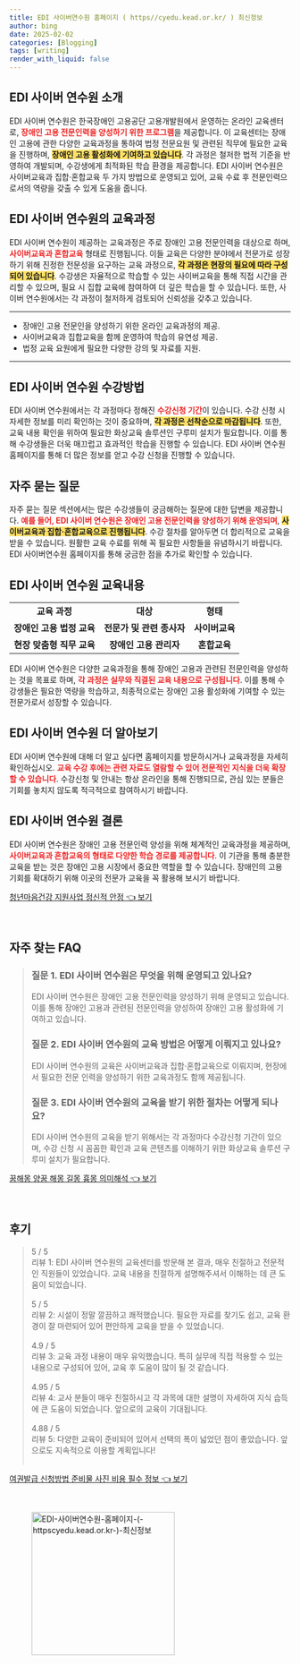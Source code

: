 ```yaml
---
title: EDI 사이버연수원 홈페이지 ( https//cyedu.kead.or.kr/ ) 최신정보
author: bing
date: 2025-02-02
categories: [Blogging]
tags: [writing]
render_with_liquid: false
---
```



<h2 id='소개'>EDI 사이버 연수원 소개</h2>

<p>EDI 사이버 연수원은 한국장애인 고용공단 고용개발원에서 운영하는 온라인 교육센터로, <b><span style="color: #ee2323;">장애인 고용 전문인력을 양성하기 위한 프로그램</span></b>을 제공합니다. 이 교육센터는 장애인 고용에 관한 다양한 교육과정을 통하여 법정 전문요원 및 관련된 직무에 필요한 교육을 진행하며, <b><span style="background-color: #ffe066;">장애인 고용 활성화에 기여하고 있습니다</span></b>. 각 과정은 철저한 법적 기준을 반영하여 개발되며, 수강생에게 최적화된 학습 환경을 제공합니다. EDI 사이버 연수원은 사이버교육과 집합·혼합교육 두 가지 방법으로 운영되고 있어, 교육 수료 후 전문인력으로서의 역량을 갖출 수 있게 도움을 줍니다.</p>

<h2 id='교육과정'>EDI 사이버 연수원의 교육과정</h2>

<p>EDI 사이버 연수원이 제공하는 교육과정은 주로 장애인 고용 전문인력을 대상으로 하며, <b><span style="color: #ee2323;">사이버교육과 혼합교육</span></b> 형태로 진행됩니다. 이들 교육은 다양한 분야에서 전문가로 성장하기 위해 진정한 전문성을 요구하는 교육 과정으로, <b><span style="background-color: #ffe066;">각 과정은 현장의 필요에 따라 구성되어 있습니다</span></b>. 수강생은 자율적으로 학습할 수 있는 사이버교육을 통해 직접 시간을 관리할 수 있으며, 필요 시 집합 교육에 참여하여 더 깊은 학습을 할 수 있습니다. 또한, 사이버 연수원에서는 각 과정이 철저하게 검토되어 신뢰성을 갖추고 있습니다.</p>

<hr />

<ul>
    <li>장애인 고용 전문인을 양성하기 위한 온라인 교육과정의 제공.</li>
    <li>사이버교육과 집합교육을 함께 운영하여 학습의 유연성 제공.</li>
    <li>법정 교육 요원에게 필요한 다양한 강의 및 자료를 지원.</li>
</ul>

<hr />

<h2 id='수강방법'>EDI 사이버 연수원 수강방법</h2>

<p>EDI 사이버 연수원에서는 각 과정마다 정해진 <b><span style="color: #ee2323;">수강신청 기간</span></b>이 있습니다. 수강 신청 시 자세한 정보를 미리 확인하는 것이 중요하며, <b><span style="background-color: #ffe066;">각 과정은 선착순으로 마감됩니다</span></b>. 또한, 교육 내용 확인을 위하여 필요한 화상교육 솔루션인 구루미 설치가 필요합니다. 이를 통해 수강생들은 더욱 매끄럽고 효과적인 학습을 진행할 수 있습니다. EDI 사이버 연수원 홈페이지를 통해 더 많은 정보를 얻고 수강 신청을 진행할 수 있습니다.</p>

<h2 id='FAQ'>자주 묻는 질문</h2>

<p>자주 묻는 질문 섹션에서는 많은 수강생들이 궁금해하는 질문에 대한 답변을 제공합니다. <b><span style="color: #ee2323;">예를 들어, EDI 사이버 연수원은 장애인 고용 전문인력을 양성하기 위해 운영되며</span></b>, <b><span style="background-color: #ffe066;">사이버교육과 집합·혼합교육으로 진행됩니다</span></b>. 수강 절차를 알아두면 더 합리적으로 교육을 받을 수 있습니다. 원활한 교육 수료를 위해 꼭 필요한 사항들을 유념하시기 바랍니다. EDI 사이버연수원 홈페이지를 통해 궁금한 점을 추가로 확인할 수 있습니다.</p>

<h2 id='과정내용'>EDI 사이버 연수원 교육내용</h2>

<table>
    <tr>
        <td style="text-align: center; height: 17px;"><b>교육 과정</b></td>
        <td style="text-align: center; height: 17px;"><b>대상</b></td>
        <td style="text-align: center; height: 17px;"><b>형태</b></td>
    </tr>
    <tr>
        <td style="text-align: center; height: 17px;"><b>장애인 고용 법정 교육</b></td>
        <td style="text-align: center; height: 17px;"><b>전문가 및 관련 종사자</b></td>
        <td style="text-align: center; height: 17px;"><b>사이버교육</b></td>
    </tr>
    <tr>
        <td style="text-align: center; height: 17px;"><b>현장 맞춤형 직무 교육</b></td>
        <td style="text-align: center; height: 17px;"><b>장애인 고용 관리자</b></td>
        <td style="text-align: center; height: 17px;"><b>혼합교육</b></td>
    </tr>
</table>

<p>EDI 사이버 연수원은 다양한 교육과정을 통해 장애인 고용과 관련된 전문인력을 양성하는 것을 목표로 하며, <b><span style="color: #ee2323;">각 과정은 실무와 직결된 교육 내용으로 구성됩니다</span></b>. 이를 통해 수강생들은 필요한 역량을 학습하고, 최종적으로는 장애인 고용 활성화에 기여할 수 있는 전문가로서 성장할 수 있습니다.</p>

<h2 id='더 알아보기'>EDI 사이버 연수원 더 알아보기</h2>

<p>EDI 사이버 연수원에 대해 더 알고 싶다면 홈페이지를 방문하시거나 교육과정을 자세히 확인하십시오. <b><span style="color: #ee2323;"> 교육 수강 후에는 관련 자료도 열람할 수 있어 전문적인 지식을 더욱 확장할 수 있습니다</span></b>. 수강신청 및 안내는 항상 온라인을 통해 진행되므로, 관심 있는 분들은 기회를 놓치지 않도록 적극적으로 참여하시기 바랍니다.</p>

<h2 id='결론'>EDI 사이버 연수원 결론</h2>

<p>EDI 사이버 연수원은 장애인 고용 전문인력 양성을 위해 체계적인 교육과정을 제공하며, <b><span style="color: #ee2323;">사이버교육과 혼합교육의 형태로 다양한 학습 경로를 제공합니다</span></b>. 이 기관을 통해 충분한 교육을 받는 것은 장애인 고용 시장에서 중요한 역할을 할 수 있습니다. 장애인의 고용 기회를 확대하기 위해 이곳의 전문가 교육을 꼭 활용해 보시기 바랍니다.</p>


<p><a class="click-button" title="청년마음건강 지원사업 정신적 안정" href="https://aptwhite.github.io/posts/%EC%B2%AD%EB%85%84%EB%A7%88%EC%9D%8C%EA%B1%B4%EA%B0%95-%EC%A7%80%EC%9B%90%EC%82%AC%EC%97%85-%EC%A0%95%EC%8B%A0%EC%A0%81-%EC%95%88%EC%A0%95/" rel="dofollow">청년마음건강 지원사업 정신적 안정 👈 보기</a></p><br>
<h2 id='자주_찾는_FAQ'>자주 찾는 FAQ</h2>
<div itemscope="" itemtype="https://schema.org/FAQPage"> 
<blockquote> 
<div itemscope="" itemprop="mainEntity" itemtype="https://schema.org/Question"> 
<h3 itemprop="name">질문 1. EDI 사이버 연수원은 무엇을 위해 운영되고 있나요?</h3> 
<div itemscope="" itemprop="acceptedAnswer" itemtype="https://schema.org/Answer"> 
<span itemprop="text"> 
<p>EDI 사이버 연수원은 장애인 고용 전문인력을 양성하기 위해 운영되고 있습니다. 이를 통해 장애인 고용과 관련된 전문인력을 양성하여 장애인 고용 활성화에 기여하고 있습니다.</p> 
</span> 
</div> 
</div> 
<div itemscope="" itemprop="mainEntity" itemtype="https://schema.org/Question"> 
<h3 itemprop="name">질문 2. EDI 사이버 연수원의 교육 방법은 어떻게 이뤄지고 있나요?</h3> 
<div itemscope="" itemprop="acceptedAnswer" itemtype="https://schema.org/Answer"> 
<span itemprop="text"> 
<p>EDI 사이버 연수원의 교육은 사이버교육과 집합·혼합교육으로 이뤄지며, 현장에서 필요한 전문 인력을 양성하기 위한 교육과정도 함께 제공됩니다.</p> 
</span> 
</div> 
</div> 
<div itemscope="" itemprop="mainEntity" itemtype="https://schema.org/Question"> 
<h3 itemprop="name">질문 3. EDI 사이버 연수원의 교육을 받기 위한 절차는 어떻게 되나요?</h3> 
<div itemscope="" itemprop="acceptedAnswer" itemtype="https://schema.org/Answer"> 
<span itemprop="text"> 
<p>EDI 사이버 연수원의 교육을 받기 위해서는 각 과정마다 수강신청 기간이 있으며, 수강 신청 시 꼼꼼한 확인과 교육 콘텐츠를 이해하기 위한 화상교육 솔루션 구루미 설치가 필요합니다.</p> 
</span> 
</div> 
</div> 
</blockquote> 
</div>
<p><a class="click-button" title="꿈해몽 양꿈 해몽 길몽 흉몽 의미해석" href="https://aptwhite.github.io/posts/%EA%BF%88%ED%95%B4%EB%AA%BD-%EC%96%91%EA%BF%88-%ED%95%B4%EB%AA%BD-%EA%B8%B8%EB%AA%BD-%ED%9D%89%EB%AA%BD-%EC%9D%98%EB%AF%B8%ED%95%B4%EC%84%9D/" rel="dofollow">꿈해몽 양꿈 해몽 길몽 흉몽 의미해석 👈 보기</a></p><br>
<h2 id='후기'>후기</h2>
<div itemscope itemtype="https://schema.org/Product">
  <blockquote>
  <div itemprop="review" itemscope itemtype="https://schema.org/Review">
      <div itemprop="reviewRating" itemscope itemtype="https://schema.org/Rating"> <span itemprop="ratingValue">5</span> / <span itemprop="bestRating">5</span> </div>
      <span itemprop="reviewBody">리뷰 1: EDI 사이버 연수원의 교육센터를 방문해 본 결과, 매우 친절하고 전문적인 직원들이 있었습니다. 교육 내용을 친절하게 설명해주셔서 이해하는 데 큰 도움이 되었습니다.</span>
  </div>
  <br>
  <div itemprop="review" itemscope itemtype="https://schema.org/Review">
      <div itemprop="reviewRating" itemscope itemtype="https://schema.org/Rating"> <span itemprop="ratingValue">5</span> / <span itemprop="bestRating">5</span> </div>
      <span itemprop="reviewBody">리뷰 2: 시설이 정말 깔끔하고 쾌적했습니다. 필요한 자료를 찾기도 쉽고, 교육 환경이 잘 마련되어 있어 편안하게 교육을 받을 수 있었습니다.</span>
  </div>
  <br>
  <div itemprop="review" itemscope itemtype="https://schema.org/Review">
      <div itemprop="reviewRating" itemscope itemtype="https://schema.org/Rating"> <span itemprop="ratingValue">4.9</span> / <span itemprop="bestRating">5</span> </div>
      <span itemprop="reviewBody">리뷰 3: 교육 과정 내용이 매우 유익했습니다. 특히 실무에 직접 적용할 수 있는 내용으로 구성되어 있어, 교육 후 도움이 많이 될 것 같습니다.</span>
  </div>
  <br>
  <div itemprop="review" itemscope itemtype="https://schema.org/Review">
      <div itemprop="reviewRating" itemscope itemtype="https://schema.org/Rating"> <span itemprop="ratingValue">4.95</span> / <span itemprop="bestRating">5</span> </div>
      <span itemprop="reviewBody">리뷰 4: 교사 분들이 매우 친절하시고 각 과목에 대한 설명이 자세하여 지식 습득에 큰 도움이 되었습니다. 앞으로의 교육이 기대됩니다.</span>
  </div>
  <br>
  <div itemprop="review" itemscope itemtype="https://schema.org/Review">
      <div itemprop="reviewRating" itemscope itemtype="https://schema.org/Rating"> <span itemprop="ratingValue">4.88</span> / <span itemprop="bestRating">5</span> </div>
      <span itemprop="reviewBody">리뷰 5: 다양한 교육이 준비되어 있어서 선택의 폭이 넓었던 점이 좋았습니다. 앞으로도 지속적으로 이용할 계획입니다!</span>
  </div>
  <br>
  </blockquote>
</div>
<p><a class="click-button" title="여권발급 신청방법 준비물 사진 비용 필수 정보" href="https://aptwhite.github.io/posts/%EC%97%AC%EA%B6%8C%EB%B0%9C%EA%B8%89-%EC%8B%A0%EC%B2%AD%EB%B0%A9%EB%B2%95-%EC%A4%80%EB%B9%84%EB%AC%BC-%EC%82%AC%EC%A7%84-%EB%B9%84%EC%9A%A9-%ED%95%84%EC%88%98-%EC%A0%95%EB%B3%B4/" rel="dofollow">여권발급 신청방법 준비물 사진 비용 필수 정보 👈 보기</a></p><br>
<figure class="image"><img src="https://aptwhite.github.io/assets/img/thumbnail/EDI-사이버연수원-홈페이지-(-httpscyedu.kead.or.kr-)-최신정보.webp" alt="EDI-사이버연수원-홈페이지-(-httpscyedu.kead.or.kr-)-최신정보" width="256" height="256"></figure>